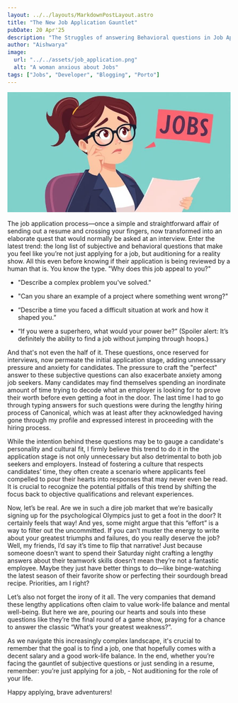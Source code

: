 ```yaml
---
layout: ../../layouts/MarkdownPostLayout.astro
title: "The New Job Application Gauntlet"
pubDate: 20 Apr'25
description: "The Struggles of answering Behavioral questions in Job Applications"
author: "Aishwarya"
image:
  url: "../../assets/job_application.png"
  alt: "A woman anxious about Jobs"
tags: ["Jobs", "Developer", "Blogging", "Porto"]
---
```


![A woman anxious about Jobs](../../assets/job_application.png)

The job application process—once a simple and straightforward affair of sending out a resume and crossing your fingers, now transformed into an elaborate quest that would normally be asked at an interview. Enter the latest trend: the long list of subjective and behavioral questions that make you feel like you’re not just applying for a job, but auditioning for a reality show.
All this even before knowing if their application is being reviewed by a human that is.
You know the type.
"Why does this job appeal to you?"

- "Describe a complex problem you've solved."

- "Can you share an example of a project where something went wrong?"

- “Describe a time you faced a difficult situation at work and how it shaped you.”

- “If you were a superhero, what would your power be?” (Spoiler alert: It’s definitely the ability to find a job without jumping through hoops.)

And that's not even the half of it. These questions, once reserved for interviews, now permeate the initial application stage, adding unnecessary pressure and anxiety for candidates. The pressure to craft the "perfect" answer to these subjective questions can also exacerbate anxiety among job seekers. Many candidates may find themselves spending an inordinate amount of time trying to decode what an employer is looking for to prove their worth before even getting a foot in the door. The last time I had to go through typing answers for such questions were during the lengthy hiring process of Canonical, which was at least after they acknowledged having gone through my profile and expressed interest in proceeding with the hiring process. 

While the intention behind these questions may be to gauge a candidate's personality and cultural fit, I firmly believe this trend to do it in the application stage is not only unnecessary but also detrimental to both job seekers and employers. Instead of fostering a culture that respects candidates’ time, they often create a scenario where applicants feel compelled to pour their hearts into responses that may never even be read. It is crucial to recognize the potential pitfalls of this trend by shifting the focus back to objective qualifications and relevant experiences.

Now, let’s be real. Are we in such a dire job market that we’re basically signing up for the psychological Olympics just to get a foot in the door? It certainly feels that way!
And yes, some might argue that this “effort” is a way to filter out the uncommitted. If you can’t muster the energy to write about your greatest triumphs and failures, do you really deserve the job? Well, my friends, I’d say it’s time to flip that narrative! Just because someone doesn’t want to spend their Saturday night crafting a lengthy answers about their teamwork skills doesn’t mean they’re not a fantastic employee. Maybe they just have better things to do—like binge-watching the latest season of their favorite show or perfecting their sourdough bread recipe. Priorities, am I right?

Let’s also not forget the irony of it all. The very companies that demand these lengthy applications often claim to value work-life balance and mental well-being. But here we are, pouring our hearts and souls into these questions like they’re the final round of a game show, praying for a chance to answer the classic “What’s your greatest weakness?”.

As we navigate this increasingly complex landscape, it's crucial to remember that the goal is to find a job, one that hopefully comes with a decent salary and a good work-life balance.
In the end, whether you’re facing the gauntlet of subjective questions or just sending in a resume, remember: you’re just applying for a job, - Not auditioning for the role of your life.

Happy applying, brave adventurers!
